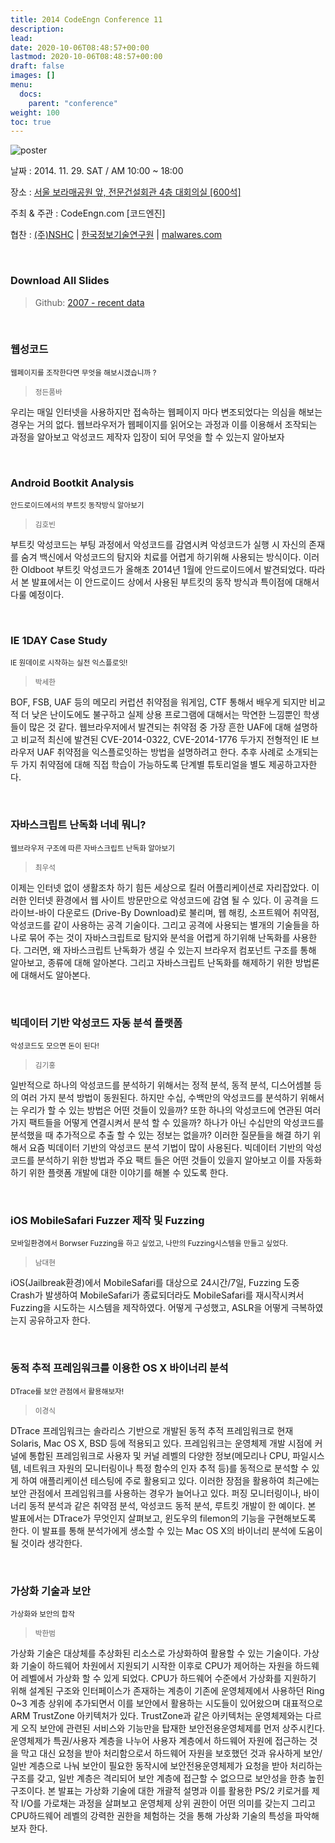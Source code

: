 ```yaml
---
title: 2014 CodeEngn Conference 11
description: 
lead: 
date: 2020-10-06T08:48:57+00:00
lastmod: 2020-10-06T08:48:57+00:00
draft: false
images: []
menu:
  docs:
    parent: "conference"
weight: 100
toc: true
---
```


![poster](codeengn_conference_11_poster.jpg)

날짜 : 2014. 11. 29. SAT / AM 10:00 ~ 18:00

장소 : <a href='https://map.naver.com/local/siteview.nhn?code=19039533' target='_blank'>서울 보라매공원 앞, 전문건설회관 4층 대회의실 [600석]</a>

주최 & 주관 : CodeEngn.com [코드엔진] &nbsp;

협찬 : <a href='https://www.nshc.net' target='_blank'>(주)NSHC</a> | <a href='https://kitri.re.kr' target='_blank'>한국정보기술연구원</a> | <a href='https://www.malwares.com' target='_blank'>malwares.com</a>

<br />

### Download All Slides

> Github: <a href='https://github.com/codeengn/codeengn-conference' target='_blank'>2007 - recent data</a>

<br />


### 웹성코드

<small>웹페이지를 조작한다면 무엇을 해보시겠습니까 ?</small>

> <small>정든품바</small>

우리는 매일 인터넷을 사용하지만 접속하는 웹페이지 마다 변조되었다는 의심을 해보는 경우는 거의 없다. 웹브라우저가 웹페이지를 읽어오는 과정과 이를 이용해서 조작되는 과정을 알아보고 악성코드 제작자 입장이 되어 무엇을 할 수 있는지 알아보자


<br />

### Android Bootkit Analysis

<small>안드로이드에서의 부트킷 동작방식 알아보기</small>

> <small>김호빈</small>

부트킷 악성코드는 부팅 과정에서 악성코드를 감염시켜 악성코드가 실행 시 자신의 존재를 숨겨 백신에서 악성코드의 탐지와 치료를 어렵게 하기위해 사용되는 방식이다. 이러한 Oldboot 부트킷 악성코드가 올해초 2014년 1월에 안드로이드에서 발견되었다. 따라서 본 발표에서는 이 안드로이드 상에서 사용된 부트킷의 동작 방식과 특이점에 대해서 다룰 예정이다.


<br />


### IE 1DAY Case Study

<small>IE 원데이로 시작하는 실전 익스플로잇!</small>

> <small>박세한</small>

BOF, FSB, UAF 등의 메모리 커럽션 취약점을 워게임, CTF 통해서 배우게 되지만 비교적 더 낮은 난이도에도 불구하고 실제 상용 프로그램에 대해서는 막연한 느낌뿐인 학생들이 많은 것 같다. 웹브라우저에서 발견되는 취약점 중 가장 흔한 UAF에 대해 설명하고 비교적 최신에 발견된 CVE-2014-0322, CVE-2014-1776 두가지 전형적인 IE 브라우저 UAF 취약점을 익스플로잇하는 방법을 설명하려고 한다. 추후 사례로 소개되는 두 가지 취약점에 대해 직접 학습이 가능하도록 단계별 튜토리얼을 별도 제공하고자한다.


<br />


### 자바스크립트 난독화 너네 뭐니?

<small>웹브라우저 구조에 따른 자바스크립트 난독화 알아보기</small>

> <small>최우석</small>

이제는 인터넷 없이 생활조차 하기 힘든 세상으로 킬러 어플리케이션로 자리잡았다. 이러한 인터넷 환경에서 웹 사이트 방문만으로 악성코드에 감염 될 수 있다. 이 공격을 드라이브-바이 다운로드 (Drive-By Download)로 불리며, 웹 해킹, 소프트웨어 취약점, 악성코드를 같이 사용하는 공격 기술이다. 그리고 공격에 사용되는 별개의 기술들을 하나로 묶어 주는 것이 자바스크립트로 탐지와 분석을 어렵게 하기위해 난독화를 사용한다. 그러면, 왜 자바스크립트 난독화가 생길 수 있는지 브라우저 컴포넌트 구조를 통해 알아보고, 종류에 대해 알아본다. 그리고 자바스크립트 난독화를 해제하기 위한 방법론에 대해서도 알아본다.


<br />


### 빅데이터 기반 악성코드 자동 분석 플랫폼

<small>악성코드도 모으면 돈이 된다!</small>

> <small>김기홍</small>

일반적으로 하나의 악성코드를 분석하기 위해서는 정적 분석, 동적 분석, 디스어셈블 등의 여러 가지 분석 방법이 동원된다. 하지만 수십, 수백만의 악성코드를 분석하기 위해서는 우리가 할 수 있는 방법은 어떤 것들이 있을까? 또한 하나의 악성코드에 연관된 여러가지 팩트들을 어떻게 연결시켜서 분석 할 수 있을까? 하나가 아닌 수십만의 악성코드를 분석했을 때 추가적으로 추출 할 수 있는 정보는 없을까? 이러한 질문들을 해결 하기 위해서 요즘 빅데이터 기반의 악성코드 분석 기법이 많이 사용된다. 빅데이터 기반의 악성코드를 분석하기 위한 방법과 주요 팩트 들은 어떤 것들이 있을지 알아보고 이를 자동화 하기 위한 플랫폼 개발에 대한 이야기를 해볼 수 있도록 한다.


<br />


### iOS MobileSafari Fuzzer 제작 및 Fuzzing

<small>모바일환경에서 Borwser Fuzzing을 하고 싶었고, 나만의 Fuzzing시스템을 만들고 싶었다.</small>

> <small>남대현</small>

iOS(Jailbreak환경)에서 MobileSafari를 대상으로 24시간/7일, Fuzzing 도중 Crash가 발생하여 MobileSafari가 종료되더라도 MobileSafari를 재시작시켜서 Fuzzing을 시도하는 시스템을 제작하였다. 어떻게 구성했고, ASLR을 어떻게 극복하였는지 공유하고자 한다.


<br />


### 동적 추적 프레임워크를 이용한 OS X 바이너리 분석

<small>DTrace를 보안 관점에서 활용해보자!</small>

> <small>이경식</small>

DTrace 프레임워크는 솔라리스 기반으로 개발된 동적 추적 프레임워크로 현재 Solaris, Mac OS X, BSD 등에 적용되고 있다. 프레임워크는 운영체제 개발 시점에 커널에 통합된 프레임워크로 사용자 및 커널 레벨의 다양한 정보(메모리나 CPU, 파일시스템, 네트워크 자원의 모니터링이나 특정 함수의 인자 추적 등)를 동적으로 분석할 수 있게 하여 애플리케이션 테스팅에 주로 활용되고 있다. 이러한 장점을 활용하여 최근에는 보안 관점에서 프레임워크를 사용하는 경우가 늘어나고 있다. 퍼징 모니터링이나, 바이너리 동적 분석과 같은 취약점 분석, 악성코드 동적 분석, 루트킷 개발이 한 예이다. 본 발표에서는 DTrace가 무엇인지 살펴보고, 윈도우의 filemon의 기능을 구현해보도록 한다. 이 발표를 통해 분석가에게 생소할 수 있는 Mac OS X의 바이너리 분석에 도움이 될 것이라 생각한다.


<br />


### 가상화 기술과 보안

<small>가상화와 보안의 합작</small>

> <small>박한범</small>

가상화 기술은 대상체를 추상화된 리소스로 가상화하여 활용할 수 있는 기술이다. 가상화 기술이 하드웨어 차원에서 지원되기 시작한 이후로 CPU가 제어하는 자원을 하드웨어 레벨에서 가상화 할 수 있게 되었다. CPU가 하드웨어 수준에서 가상화를 지원하기 위해 설계된 구조와 인터페이스가 존재하는 계층이 기존에 운영체제에서 사용하던 Ring 0~3 계층 상위에 추가되면서 이를 보안에서 활용하는 시도들이 있어왔으며 대표적으로 ARM TrustZone 아키텍처가 있다. TrustZone과 같은 아키텍처는 운영체제와는 다르게 오직 보안에 관련된 서비스와 기능만을 탑재한 보안전용운영체제를 먼저 상주시킨다. 운영체제가 특권/사용자 계층을 나누어 사용자 계층에서 하드웨어 자원에 접근하는 것을 막고 대신 요청을 받아 처리함으로서 하드웨어 자원을 보호했던 것과 유사하게 보안/일반 계층으로 나눠 보안이 필요한 동작시에 보안전용운영체제가 요청을 받아 처리하는 구조를 갖고, 일반 계층은 격리되어 보안 계층에 접근할 수 없으므로 보안성을 한층 높힌 구조이다. 본 발표는 가상화 기술에 대한 개괄적 설명과 이를 활용한 PS/2 키로거를 제작 I/O를 가로채는 과정을 살펴보고 운영체제 상위 권한이 어떤 의미를 갖는지 그리고 CPU하드웨어 레벨의 강력한 권한을 체험하는 것을 통해 가상화 기술의 특성을 파악해보자 한다.
